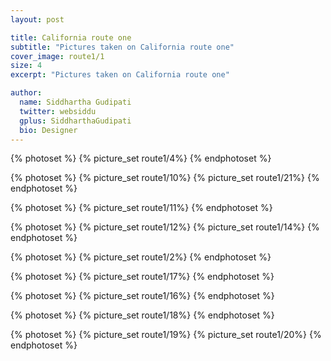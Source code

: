 ```yaml
---
layout: post

title: California route one
subtitle: "Pictures taken on California route one"
cover_image: route1/1
size: 4
excerpt: "Pictures taken on California route one"

author:
  name: Siddhartha Gudipati
  twitter: websiddu
  gplus: SiddharthaGudipati
  bio: Designer
---
```


{% photoset %}
{% picture_set route1/4%}
{% endphotoset %}


{% photoset %}
{% picture_set route1/10%}
{% picture_set route1/21%}
{% endphotoset %}

{% photoset %}
{% picture_set route1/11%}
{% endphotoset %}

{% photoset %}
{% picture_set route1/12%}
{% picture_set route1/14%}
{% endphotoset %}


{% photoset %}
{% picture_set route1/2%}
{% endphotoset %}

{% photoset %}
{% picture_set route1/17%}
{% endphotoset %}

{% photoset %}
  {% picture_set route1/16%}
{% endphotoset %}

{% photoset %}
  {% picture_set route1/18%}
{% endphotoset %}

{% photoset %}
  {% picture_set route1/19%}
  {% picture_set route1/20%}
{% endphotoset %}
